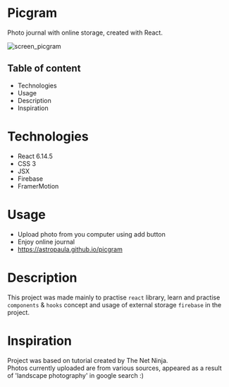 # Picgram
Photo journal with online storage, created with React.

![screen_picgram](https://user-images.githubusercontent.com/67111891/91976892-fd718380-ed21-11ea-96f2-b92dd0222c5b.PNG)

## Table of content
* Technologies
* Usage
* Description
* Inspiration

# Technologies
* React 6.14.5
* CSS 3
* JSX
* Firebase
* FramerMotion

# Usage
* Upload photo from you computer using add button
* Enjoy online journal
* https://astropaula.github.io/picgram

# Description
This project was made mainly to practise `react` library,
learn and practise `components` & `hooks` concept and usage of external storage `firebase` in the project.

# Inspiration
Project was based on tutorial created by The Net Ninja.<br>
Photos currently uploaded are from various sources, appeared as a result of 'landscape photography' in google search :)
